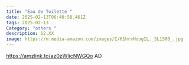 ```yaml
---
title: "Eau de Toilette "
date: 2025-02-13T06:40:58.461Z
tags: 2025-02-13
Category: "others "
description: 12.XX
image: https://m.media-amazon.com/images/I/61hrvNougIL._SL1500_.jpg
---
```

https://amzlink.to/az0zWIicNWGQo   AD